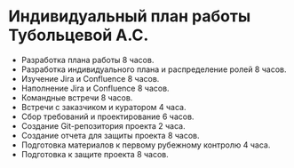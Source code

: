# Индивидуальный план работы Тубольцевой А.С.

- Разработка плана работы 8 часов. 
- Разработка индивидуального плана и распределение ролей 8 часов.
- Изучение Jira и Confluence 8 часов. 
- Наполнение Jira и Confluence 8 часов.
- Командные встречи 8 часов. 
- Встречи с заказчиком и куратором 4 часа. 
- Сбор требований и проектирование 6 часов. 
- Создание Git-репозитория проекта 2 часа. 
- Создание отчета для защиты проекта 8 часов. 
- Подготовка материалов к первому рубежному контролю 4 часа.
- Подготовка к защите проекта 8 часов. 

